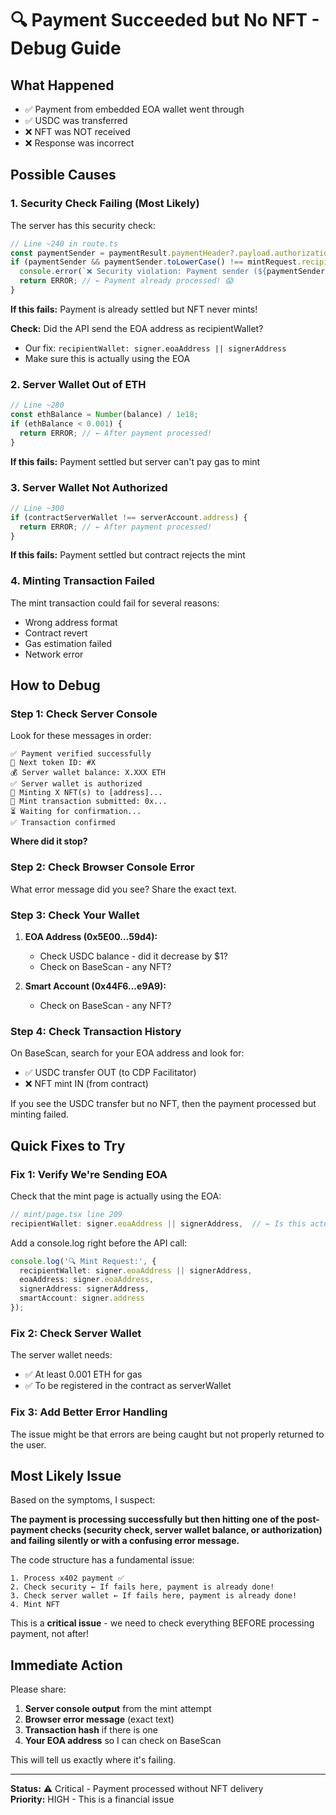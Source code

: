 # 🔍 Payment Succeeded but No NFT - Debug Guide

## What Happened
- ✅ Payment from embedded EOA wallet went through
- ✅ USDC was transferred
- ❌ NFT was NOT received
- ❌ Response was incorrect

## Possible Causes

### 1. Security Check Failing (Most Likely)

The server has this security check:
```typescript
// Line ~240 in route.ts
const paymentSender = paymentResult.paymentHeader?.payload.authorization.from;
if (paymentSender && paymentSender.toLowerCase() !== mintRequest.recipientWallet.toLowerCase()) {
  console.error(`❌ Security violation: Payment sender (${paymentSender}) does not match NFT recipient (${mintRequest.recipientWallet})`);
  return ERROR; // ← Payment already processed! 😱
}
```

**If this fails:** Payment is already settled but NFT never mints!

**Check:** Did the API send the EOA address as recipientWallet?
- Our fix: `recipientWallet: signer.eoaAddress || signerAddress`
- Make sure this is actually using the EOA

### 2. Server Wallet Out of ETH

```typescript
// Line ~280
const ethBalance = Number(balance) / 1e18;
if (ethBalance < 0.001) {
  return ERROR; // ← After payment processed!
}
```

**If this fails:** Payment settled but server can't pay gas to mint

### 3. Server Wallet Not Authorized

```typescript
// Line ~300
if (contractServerWallet !== serverAccount.address) {
  return ERROR; // ← After payment processed!
}
```

**If this fails:** Payment settled but contract rejects the mint

### 4. Minting Transaction Failed

The mint transaction could fail for several reasons:
- Wrong address format
- Contract revert
- Gas estimation failed
- Network error

## How to Debug

### Step 1: Check Server Console
Look for these messages in order:

```
✅ Payment verified successfully
🎫 Next token ID: #X
💰 Server wallet balance: X.XXX ETH
✅ Server wallet is authorized
🎨 Minting X NFT(s) to [address]...
🔗 Mint transaction submitted: 0x...
⏳ Waiting for confirmation...
✅ Transaction confirmed
```

**Where did it stop?**

### Step 2: Check Browser Console Error
What error message did you see? Share the exact text.

### Step 3: Check Your Wallet
1. **EOA Address (0x5E00...59d4):**
   - Check USDC balance - did it decrease by $1?
   - Check on BaseScan - any NFT?
   
2. **Smart Account (0x44F6...e9A9):**
   - Check on BaseScan - any NFT?

### Step 4: Check Transaction History
On BaseScan, search for your EOA address and look for:
- ✅ USDC transfer OUT (to CDP Facilitator)
- ❌ NFT mint IN (from contract)

If you see the USDC transfer but no NFT, then the payment processed but minting failed.

## Quick Fixes to Try

### Fix 1: Verify We're Sending EOA
Check that the mint page is actually using the EOA:

```typescript
// mint/page.tsx line 209
recipientWallet: signer.eoaAddress || signerAddress,  // ← Is this actually EOA?
```

Add a console.log right before the API call:
```typescript
console.log('🔍 Mint Request:', {
  recipientWallet: signer.eoaAddress || signerAddress,
  eoaAddress: signer.eoaAddress,
  signerAddress: signerAddress,
  smartAccount: signer.address
});
```

### Fix 2: Check Server Wallet
The server wallet needs:
- ✅ At least 0.001 ETH for gas
- ✅ To be registered in the contract as serverWallet

### Fix 3: Add Better Error Handling

The issue might be that errors are being caught but not properly returned to the user.

## Most Likely Issue

Based on the symptoms, I suspect:

**The payment is processing successfully but then hitting one of the post-payment checks (security check, server wallet balance, or authorization) and failing silently or with a confusing error message.**

The code structure has a fundamental issue:
```
1. Process x402 payment ✅
2. Check security ← If fails here, payment is already done!
3. Check server wallet ← If fails here, payment is already done!
4. Mint NFT
```

This is a **critical issue** - we need to check everything BEFORE processing payment, not after!

## Immediate Action

Please share:
1. **Server console output** from the mint attempt
2. **Browser error message** (exact text)
3. **Transaction hash** if there is one
4. **Your EOA address** so I can check on BaseScan

This will tell us exactly where it's failing.

---

**Status:** ⚠️ Critical - Payment processed without NFT delivery  
**Priority:** HIGH - This is a financial issue

